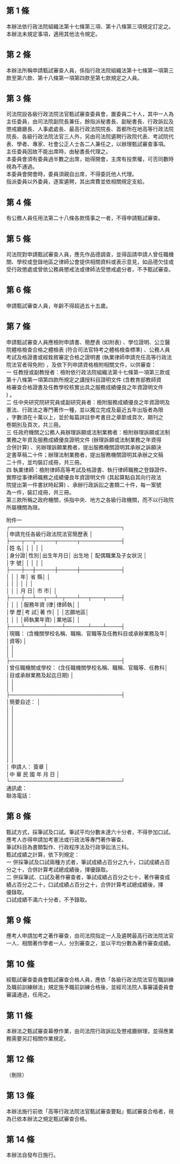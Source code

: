 第 1 條
-------
本辦法依行政法院組織法第十七條第三項、第十八條第三項規定訂定之。  
本辦法未規定事項，適用其他法令規定。

第 2 條
-------
本辦法所稱申請甄試審查人員，係指行政法院組織法第十七條第一項第三  
款至第六款、第十八條第一項第四款至第七款規定之人員。

第 3 條
-------
司法院設各級行政法院法官甄試審查委員會，置委員二十人，其中一人為  
主任委員，由司法院副院長兼任，餘指派秘書長、副秘書長、行政訴訟及  
懲戒廳廳長、人事處處長、最高行政法院院長、首都所在地高等行政法院  
院長、各級行政法院法官三人外，另由司法院遴聘行政院代表、考試院代  
表、學者、專家、社會公正人士各二人兼任之，以辦理甄試審查事項。  
主任委員因故不能出席時，由秘書長代理之。  
本委員會須有委員過半數之出席，始得開會，主席有投票權，可否同數時  
視為不通過。  
本委員會開會時，委員須親自出席，不得委託他人代理。  
指派委員以外委員，逐案遴聘，其出席費並依相關規定支給。

第 4 條
-------
有公務人員任用法第二十八條各款情事之一者，不得申請甄試審查。

第 5 條
-------
司法院對申請甄試審查人員，應先作品德調查，並得函請申請人曾任職機  
關、學校或登錄地區之律師公會提供相關資料或表示意見，如品德欠佳或  
受行政懲處或曾依公務員懲戒法或律師法受懲戒處分者，不予甄試審查。

第 6 條
-------
申請甄試審查人員，年齡不得超過五十五歲。

第 7 條
-------
申請甄試審查人員應檢附申請書、簡歷表 (如附表) 、學位證明、公立醫  
院體格檢查合格之體檢表 (符合司法官特考之體格檢查標準) 、公務人員  
考試及格證書或經銓敘審定合格之證明書 (執業律師申請充任高等行政法  
院法官者得免附) ，及依下列申請資格檢附相關文件，以供審查：  
一  任教授或副教授者：檢附依行政法院組織法第十七條第一項第三款或  
    第十八條第一項第四款所規定之講授科目證明文件 (含教育部教師資  
    格審查合格證書及任教學校核實出具之服務成績優良之年資證明文件  
    ) 。  
二  任中央研究院研究員或副研究員者：檢附服務成績優良之年資證明及  
    憲法、行政法之專門著作一種，並以獨立完成及最近五年出版者為限  
    ，字數須在十萬以上，並於每篇詳註參考書目之章節或頁次，期刊之  
    卷期別及頁次，共三冊。  
三  任政府機關之公務人員辦理訴願或法制業務者：檢附辦理訴願或法制  
    業務之年資及服務成績優良證明文件 (辦理訴願或法制業務之年資得  
    合併計算) 、另辦理訴願業務者，提出服務機關證明其承辦之訴願決  
    定書草稿二十件；辦理法制業務者，提出服務機關證明其承辦之文稿  
    二十件，並均裝訂成冊，共三冊。  
四  執業律師：檢附律師高等考試及格證書、執行律師職務之登錄證件、  
    實際從事律師職務之成績優良年資證明文件 (其起算點自其向行政法  
    院提出第一件書狀時起算) 、承辦行政訴訟之書類二十件，每一案號  
    為一件，裝訂成冊，共三冊。  
第三款所稱之政府機關，係指中央、地方之各級行政機關，而不以行政院  
所屬機關為限。  
  
附件一  
┌──────────────────────────────┐  
│申請充任各級行政法院法官簡歷表                              │  
├───┬──┬─────┬─────┬───────────┤  
│姓  名│    │          │          │                      │  
│身分證│性別│出生年月日│  出生地  │  配偶職業及子女狀況  │  
│字  號│    │          │          │                      │  
├───┼──┼─────┼─────┼───────────┤  
│      │    │        年│  省    縣│                      │  
│      │    │          │          │                      │  
│      │    │  月    日│  市    市│                      │  
├───┼──┴──┬──┴─┬───┴──┬───┬────┤  
│      │          │        │服務年資 (律│律師執│        │  
│學  歷│考      試│著    作│            │      │志願地區│  
│      │          │        │師執業年資) │業地區│        │  
├───┴─────┴────┴──────┴───┴────┤  
│現職： (含機關學校名稱、職稱、官職等及任教科目或承辦業務及年│  
│資等)                                                       │  
│                                                            │  
│                                                            │  
├──────────────────────────────┤  
│曾任職機關或學校： (含任職機關學校名稱、職稱、官職等、任教科│  
│目或承辦業務及起迄日期)                                     │  
│                                                            │  
│                                                            │  
├──────────────────────────────┤  
│簡要自述：                                                  │  
│                                                            │  
│                                                            │  
│                                                            │  
│                                                            │  
│                                                            │  
│                                                            │  
│                                                            │  
│                                                            │  
│                                                            │  
│                                申請人：    簽章            │  
│中        華        民        國      年      月      日    │  
└──────────────────────────────┘  
                                通訊處：  
                              聯洛電話：

第 8 條
-------
甄試方式，採筆試及口試。筆試平均分數未達六十分者，不得參加口試。  
應考人亦得申請加考憲法或行政法等專門著作審查。  
筆試科目為書類製作、行政程序法及行政爭訟法三科。  
甄試成績之計算，依下列規定：  
一  併採筆試及口試兩種方式者，筆試成績占百分之九十，口試成績占百  
    分之十，合併計算考試總成績後，擇優錄取。  
二  併採筆試、口試及著作審查者，筆試成績占百分之七十，著作審查成  
    績占百分之二十，口試成績占百分之十，合併計算考試總成績後，擇  
    優錄取。  
口試成績不滿六十分者，不予錄取。

第 9 條
-------
應考人申請加考之著作審查，由司法院指定一人及遴聘最高行政法院法官  
一人、相關著作學者一人，分別審查之，並以平均分數為著作審查成績。

第 10 條
--------
經甄試審查委員會甄試審查合格人員，應依「各級行政法院法官在職訓練  
及職前訓練辦法」規定施予職前訓練合格後，並經司法院人事審議委員會  
審議通過，任用之。

第 11 條
--------
本辦法之甄試審查幕僚作業，由司法院行政訴訟及懲戒廳辦理，並得應業  
務需要另訂相關作業規定。

第 12 條
--------
（刪除）

第 13 條
--------
本辦法施行前依「高等行政法院法官甄試審查要點」甄試審查合格者，視  
為已依本辦法之規定甄試審查合格。

第 14 條
--------
本辦法自發布日施行。


